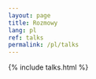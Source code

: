 ```yaml
---
layout: page
title: Rozmowy
lang: pl
ref: talks
permalink: /pl/talks
---
```


{% include talks.html %}
